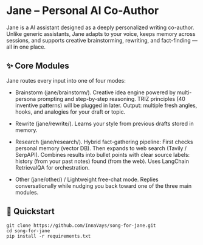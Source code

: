 # Jane – Personal AI Co-Author

Jane is a AI assistant designed as a deeply personalized writing co-author.
Unlike generic assistants, Jane adapts to your voice, keeps memory across sessions, and supports creative brainstorming, rewriting, and fact-finding — all in one place.

## ✨ Core Modules

Jane routes every input into one of four modes:

- Brainstorm (jane/brainstorm/). Creative idea engine powered by multi-persona prompting and step-by-step reasoning. TRIZ principles (40 inventive patterns) will be plugged in later. Output: multiple fresh angles, hooks, and analogies for your draft or topic.

- Rewrite (jane/rewrite/). Learns your style from previous drafts stored in memory. 

- Research (jane/research/). Hybrid fact-gathering pipeline: First checks personal memory (vector DB). Then expands to web search (Tavily / SerpAPI). Combines results into bullet points with clear source labels: history (from your past notes) found (from the web). Uses LangChain RetrievalQA for orchestration.

- Other (jane/other/) / Lightweight free-chat mode. Replies conversationally while nudging you back toward one of the three main modules.

## 🚀 Quickstart

```
git clone https://github.com/InnaVays/song-for-jane.git
cd song-for-jane
pip install -r requirements.txt
```